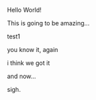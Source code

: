 Hello World!

This is going to be amazing...

test1

you know it, again

i think we got it

and now...

sigh.
